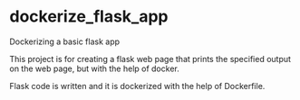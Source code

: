# dockerize_flask_app
Dockerizing a basic flask app

This project is for creating a flask web page that prints the specified output on the web page, but with the help of docker.

Flask code is written and it is dockerized with the help of Dockerfile.
